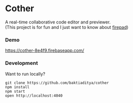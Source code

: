 # Cother
A real-time collaborative code editor and previewer.  
(This project is for fun and I just want to know about [firepad](https://github.com/firebase/firepad))

### Demo
https://cother-8e4f9.firebaseapp.com/

### Development
Want to run locally?
```
git clone https://github.com/baktiaditya/cother
npm install
npm start
open http://localhost:4040
```
